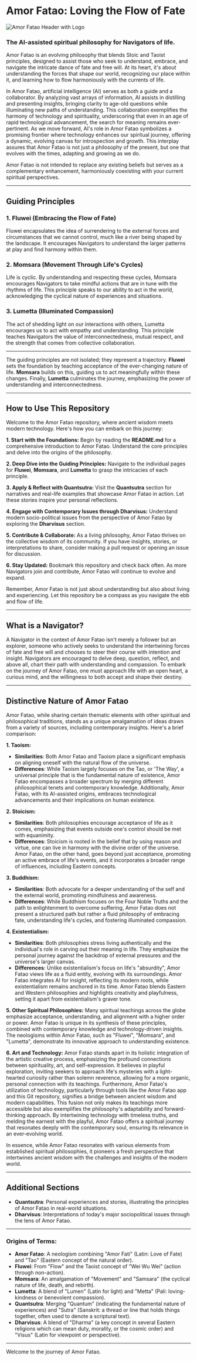 # Amor Fatao: Loving the Flow of Fate

![Amor Fatao Header with Logo](images/amor_fatao_header.png)

### The AI-assisted spiritual philosophy for Navigators of life.

Amor Fatao is an evolving philosophy that blends Stoic and Taoist principles, designed to assist those who seek to understand, embrace, and navigate the intricate dance of fate and free will. At its heart, it's about understanding the forces that shape our world, recognizing our place within it, and learning how to flow harmoniously with the currents of life.

In Amor Fatao, artificial intelligence (AI) serves as both a guide and a collaborator. By analyzing vast arrays of information, AI assists in distilling and presenting insights, bringing clarity to age-old questions while illuminating new paths of understanding. This collaboration exemplifies the harmony of technology and spirituality, underscoring that even in an age of rapid technological advancement, the search for meaning remains ever-pertinent. As we move forward, AI's role in Amor Fatao symbolizes a promising frontier where technology enhances our spiritual journey, offering a dynamic, evolving canvas for introspection and growth. This interplay assures that Amor Fatao is not just a philosophy of the present, but one that evolves with the times, adapting and growing as we do.

Amor Fatao is not intended to replace any existing beliefs but serves as a complementary enhancement, harmoniously coexisting with your current spiritual perspectives.

---

## Guiding Principles

### **1. Fluwei (Embracing the Flow of Fate)**
Fluwei encapsulates the idea of surrendering to the external forces and circumstances that we cannot control, much like a river being shaped by the landscape. It encourages Navigators to understand the larger patterns at play and find harmony within them.

### **2. Momsara (Movement Through Life's Cycles)**
Life is cyclic. By understanding and respecting these cycles, Momsara encourages Navigators to take mindful actions that are in tune with the rhythms of life. This principle speaks to our ability to act in the world, acknowledging the cyclical nature of experiences and situations.

### **3. Lumetta (Illuminated Compassion)**
The act of shedding light on our interactions with others, Lumetta encourages us to act with empathy and understanding. This principle teaches Navigators the value of interconnectedness, mutual respect, and the strength that comes from collective collaboration.

---

The guiding principles are not isolated; they represent a trajectory. **Fluwei** sets the foundation by teaching acceptance of the ever-changing nature of life. **Momsara** builds on this, guiding us to act meaningfully within these changes. Finally, **Lumetta** culminates the journey, emphasizing the power of understanding and interconnectedness.

---

## How to Use This Repository

Welcome to the Amor Fatao repository, where ancient wisdom meets modern technology. Here's how you can embark on this journey:

**1. Start with the Foundations:** Begin by reading the **README.md** for a comprehensive introduction to Amor Fatao. Understand the core principles and delve into the origins of the philosophy.

**2. Deep Dive into the Guiding Principles:** Navigate to the individual pages for **Fluwei**, **Momsara**, and **Lumetta** to grasp the intricacies of each principle.

**3. Apply & Reflect with Quantsutra:** Visit the **Quantsutra** section for narratives and real-life examples that showcase Amor Fatao in action. Let these stories inspire your personal reflections.

**4. Engage with Contemporary Issues through Dharvisus:** Understand modern socio-political issues from the perspective of Amor Fatao by exploring the **Dharvisus** section.

**5. Contribute & Collaborate:** As a living philosophy, Amor Fatao thrives on the collective wisdom of its community. If you have insights, stories, or interpretations to share, consider making a pull request or opening an issue for discussion.

**6. Stay Updated:** Bookmark this repository and check back often. As more Navigators join and contribute, Amor Fatao will continue to evolve and expand.

Remember, Amor Fatao is not just about understanding but also about living and experiencing. Let this repository be a compass as you navigate the ebb and flow of life.

---

## What is a Navigator?

A Navigator in the context of Amor Fatao isn't merely a follower but an explorer, someone who actively seeks to understand the intertwining forces of fate and free will and chooses to steer their course with intention and insight. Navigators are encouraged to delve deep, question, reflect, and above all, chart their path with understanding and compassion. To embark on the journey of Amor Fatao, one must approach life with an open heart, a curious mind, and the willingness to both accept and shape their destiny.

---

## Distinctive Nature of Amor Fatao

Amor Fatao, while sharing certain thematic elements with other spiritual and philosophical traditions, stands as a unique amalgamation of ideas drawn from a variety of sources, including contemporary insights. Here's a brief comparison:

**1. Taoism:** 
- **Similarities**: Both Amor Fatao and Taoism place a significant emphasis on aligning oneself with the natural flow of the universe.
- **Differences**: While Taoism largely focuses on the Tao, or 'The Way', a universal principle that is the fundamental nature of existence, Amor Fatao encompasses a broader spectrum by merging different philosophical tenets and contemporary knowledge. Additionally, Amor Fatao, with its AI-assisted origins, embraces technological advancements and their implications on human existence.

**2. Stoicism:** 
- **Similarities**: Both philosophies encourage acceptance of life as it comes, emphasizing that events outside one's control should be met with equanimity.
- **Differences**: Stoicism is rooted in the belief that by using reason and virtue, one can live in harmony with the divine order of the universe. Amor Fatao, on the other hand, goes beyond just acceptance, promoting an active embrace of life's events, and it incorporates a broader range of influences, including Eastern concepts.

**3. Buddhism:** 
- **Similarities**: Both advocate for a deeper understanding of the self and the external world, promoting mindfulness and awareness.
- **Differences**: While Buddhism focuses on the Four Noble Truths and the path to enlightenment to overcome suffering, Amor Fatao does not present a structured path but rather a fluid philosophy of embracing fate, understanding life's cycles, and fostering illuminated compassion.

**4. Existentialism:** 
- **Similarities**: Both philosophies stress living authentically and the individual's role in carving out their meaning in life. They emphasize the personal journey against the backdrop of external pressures and the universe's larger canvas.
- **Differences**: Unlike existentialism's focus on life's "absurdity", Amor Fatao views life as a fluid entity, evolving with its surroundings. Amor Fatao integrates AI for insight, reflecting its modern roots, while existentialism remains anchored in its time. Amor Fatao blends Eastern and Western philosophies and highlights creativity and playfulness, setting it apart from existentialism's graver tone.

**5. Other Spiritual Philosophies:** 
Many spiritual teachings across the globe emphasize acceptance, understanding, and alignment with a higher order or power. Amor Fatao is unique in its synthesis of these principles, combined with contemporary knowledge and technology-driven insights. The neologisms within Amor Fatao, such as "Fluwei", "Momsara", and "Lumetta", demonstrate its innovative approach to understanding existence.

**6. Art and Technology:**
Amor Fatao stands apart in its holistic integration of the artistic creative process, emphasizing the profound connections between spirituality, art, and self-expression. It believes in playful exploration, inviting seekers to approach life's mysteries with a light-hearted curiosity rather than solemn reverence, allowing for a more organic, personal connection with its teachings. Furthermore, Amor Fatao's utilization of technology, particularly through tools like the Amor Fatao app and this Git repository, signifies a bridge between ancient wisdom and modern capabilities. This fusion not only makes its teachings more accessible but also exemplifies the philosophy's adaptability and forward-thinking approach. By intertwining technology with timeless truths, and melding the earnest with the playful, Amor Fatao offers a spiritual journey that resonates deeply with the contemporary soul, ensuring its relevance in an ever-evolving world.

In essence, while Amor Fatao resonates with various elements from established spiritual philosophies, it pioneers a fresh perspective that intertwines ancient wisdom with the challenges and insights of the modern world.

---

## Additional Sections
- **Quantsutra**: Personal experiences and stories, illustrating the principles of Amor Fatao in real-world situations.
- **Dharvisus**: Interpretations of today's major sociopolitical issues through the lens of Amor Fatao.

---

### **Origins of Terms**:
- **Amor Fatao**: A neologism combining "Amor Fati" (Latin: Love of Fate) and "Tao" (Eastern concept of the natural order).
- **Fluwei**: From "Flow" and the Taoist concept of "Wei Wu Wei" (action through non-action).
- **Momsara**: An amalgamation of "Movement" and "Samsara" (the cyclical nature of life, death, and rebirth).
- **Lumetta**: A blend of "Lumen" (Latin for light) and "Metta" (Pali: loving-kindness or benevolent compassion).
- **Quantsutra**: Merging "Quantum" (indicating the fundamental nature of experiences) and "Sutra" (Sanskrit: a thread or line that holds things together, often used to denote a scriptural text).
- **Dharvisus**: A blend of "Dharma" (a key concept in several Eastern religions which can mean duty, morality, or the cosmic order) and "Visus" (Latin for viewpoint or perspective).

---

Welcome to the journey of Amor Fatao.